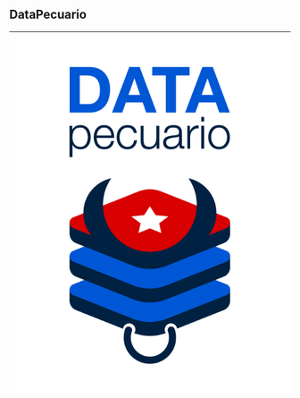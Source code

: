 ## DataPecuario
---
![A](https://github.com/LFrench03/DataPecuario/blob/main/brand/PNG/Identificador%20vertical.png)

